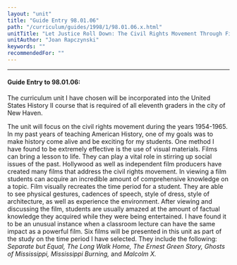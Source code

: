 ```yaml
---
layout: "unit"
title: "Guide Entry 98.01.06"
path: "/curriculum/guides/1998/1/98.01.06.x.html"
unitTitle: "Let Justice Roll Down: The Civil Rights Movement Through Film (1954-1965)"
unitAuthor: "Joan Rapczynski"
keywords: ""
recommendedFor: ""
---
```

<body>
<hr/>
<h4>
Guide Entry to 98.01.06:
</h4>
<p>The curriculum unit I have chosen will be incorporated into the United States History II course that is required of all eleventh graders in the city of  New Haven.</p>
<p>
The unit will focus on the civil rights movement during the years 1954-1965. In my past years of teaching American History, one of my goals was to make history come alive and be exciting for my students. One method I have found to be extremely effective is the use of visual materials. Films can bring a lesson to life. They can play a vital role in stirring up social issues of the past. Hollywood as well as independent film producers have created many films that address the civil rights movement. In viewing a film students can acquire an incredible amount of comprehensive knowledge on a topic. Film visually recreates the time period for a student. They are able to see physical gestures, cadences of speech, style of dress, style of architecture, as well as experience the environment. After viewing and discussing the film, students are usually amazed at the amount of factual knowledge they acquired while they were being entertained. I have found it to be an  unusual instance when a classroom lecture can have the same impact as a powerful film. Six films will be presented in this unit as part of the study on the time period I have selected. They include the following:
<i>
Separate but Equal, The Long Walk Home, The Ernest Green Story, Ghosts of Mississippi, Mississippi Burning,
</i>
and
<i>
Malcolm X.
</i>
</p>
</body>

